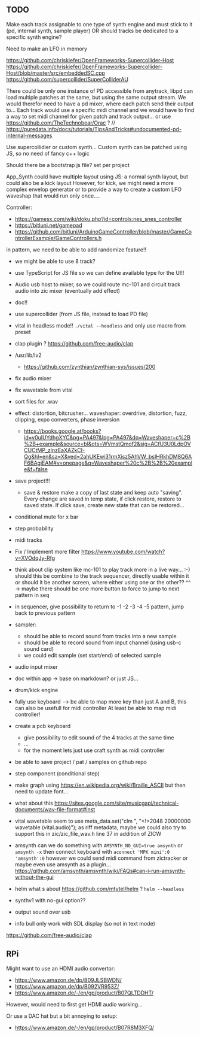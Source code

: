 ## TODO

Make each track assignable to one type of synth engine and must stick to it (pd, internal synth, sample player)
OR should tracks be dedicated to a specific synth engine?

Need to make an LFO in memory

https://github.com/chriskiefer/OpenFrameworks-Supercollider-Host
https://github.com/chriskiefer/OpenFrameworks-Supercollider-Host/blob/master/src/embeddedSC.cpp
https://github.com/supercollider/SuperColliderAU

There could be only one instance of PD accessible from anytrack,
libpd can load multiple patches at the same, but using the same output stream.
We would therefor need to have a pd mixer, where each patch send their output to...
Each track would use a specific midi channel and we would have to find a way to set midi
channel for given patch and track output...
or use https://github.com/TheTechnobear/Orac ?
// https://puredata.info/docs/tutorials/TipsAndTricks#undocumented-pd-internal-messages

Use supercollidier or custom synth...
Custom synth can be patched using JS, so no need of fancy c++ logic

Should there be a bootstrap js file? set per project

App_Synth could have multiple layout using JS: a normal synth layout, but could also be a kick layout
However, for kick, we might need a more complex envelop generator or to provide a way to create a custom LFO waveshap that would run only once....


Controller:
- https://gamesx.com/wiki/doku.php?id=controls:nes_snes_controller
- https://bitluni.net/gamepad
- https://github.com/bitluni/ArduinoGameController/blob/master/GameControllerExample/GameControllers.h


in pattern, we need to be able to add randomize feature!!

- we might be able to use 8 track?

- use TypeScript for JS file so we can define available type for the UI!!

- Audio usb host to mixer, so we could route mc-101 and circuit track audio into zic mixer (eventually add effect)

- doc!!  

- use supercollider (from JS file, instead to load PD file)

- vital in headless mode!! `./vital --headless` and only use macro from preset

- clap plugin ? https://github.com/free-audio/clap
- /usr/lib/lv2
    - https://github.com/zynthian/zynthian-sys/issues/200

- fix audio mixer
- fix wavetable from vital

- sort files for .wav

- effect: distortion, bitcrusher... waveshaper: overdrive, distortion, fuzz, clipping, expo converters, phase inversion
    - https://books.google.at/books?id=v0ulUYdhgXYC&pg=PA497&lpg=PA497&dq=Waveshaper+c%2B%2B+example&source=bl&ots=WVmstQmof2&sig=ACfU3U0LdpOVCUCtMP_zlnzEaXAZkCI-Qg&hl=en&sa=X&ved=2ahUKEwi31rmXisz5AhVW_bsIHRkhDM8Q6AF6BAgiEAM#v=onepage&q=Waveshaper%20c%2B%2B%20example&f=false

- save project!!!
    - save & restore
    make a copy of last state and keep auto "saving". Every change are saved in temp state, if click restore, restore to saved state.
    If click save, create new state that can be restored...

- conditional mute for x bar

- step probability

- midi tracks

- Fix / Implement more filter https://www.youtube.com/watch?v=XVOdqJy-Rfg

- think about clip system like mc-101 to play track more in a live way... :-)
    should this be combine to the track sequencer, directly usable within it
    or should it be another screen, where either using one or the other?? ^^
    -> maybe there should be one more button to force to jump to next pattern in seq

- in sequencer, give possibility to return to -1 -2 -3 -4 -5 pattern, jump back to previous pattern

- sampler:
    - should be able to record sound from tracks into a new sample
    - should be able to record sound from input channel (using usb-c sound card)
    - we could edit sample (set start/end) of selected sample

- audio input mixer

- doc within app
    -> base on markdown? or just JS...

- drum/kick engine

- fully use keyboard --> be able to map more key than just A and B, this can also be usefull for midi controller
    At least be able to map midi controller!

- create a pcb keyboard
    - give possibility to edit sound of the 4 tracks at the same time
    - ...
    - for the moment lets just use craft synth as midi controller

- be able to save project / pat / samples on github repo

- step component (conditional step)

- make graph using https://en.wikipedia.org/wiki/Braille_ASCII but then need to update font...

- what about this https://sites.google.com/site/musicgapi/technical-documents/wav-file-format#inst

- vital wavetable seem to use meta_data.set("clm ", "<!>2048 20000000 wavetable (vital.audio)");
    as riff metadata, maybe we could also try to support this in zic/zic_file_wav.h line 37
    in addition of ZICW

- amsynth
  can we do something with `AMSYNTH_NO_GUI=true amsynth` or `amsynth -x`
  then connect keyboard with `aconnect 'MPK mini':0 'amsynth':0`
  however we could send midi command from zictracker or maybe even use amsynth as a plugin...
  https://github.com/amsynth/amsynth/wiki/FAQs#can-i-run-amsynth-without-the-gui

- helm what s about https://github.com/mtytel/helm ? `helm --headless`

- synthv1 with no-gui option??

- output sound over usb

- info bull 
    only work with SDL display (so not in text mode)

https://github.com/free-audio/clap

## RPi

Might want to use an HDMI audio convertor:
- https://www.amazon.de/dp/B09JLSBWDN/
- https://www.amazon.de/dp/B092VR953Z/
- https://www.amazon.de/-/en/gp/product/B07QLTDDHT/

However, would need to first get HDMI audio working...

Or use a DAC hat but a bit annoying to setup:
- https://www.amazon.de/-/en/gp/product/B07R8M3XFQ/
